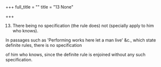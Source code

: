 +++
full_title = ""
title = "13 None"

+++


13. There being no specification (the rule does) not (specially apply to him who knows).

In passages such as 'Performing works here let a man live' &c., which state definite rules, there is no specification

of him who knows, since the definite rule is enjoined without any such specification.

